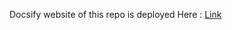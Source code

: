 Docsify website of this repo is deployed Here : [Link](https://sanjay0302.github.io/Embedded_System_Tutorial/)
